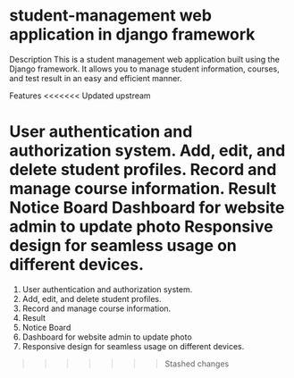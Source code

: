 # student-management web application in django framework


Description
This is a student management web application built using the Django framework. It allows you to manage student information, courses, and test result in an easy and efficient manner.

Features
<<<<<<< Updated upstream

User authentication and authorization system.
Add, edit, and delete student profiles.
Record and manage course information.
Result
Notice Board
Dashboard for website admin to update photo
Responsive design for seamless usage on different devices.
=======
1. User authentication and authorization system.
2. Add, edit, and delete student profiles.
3. Record and manage course information.
4. Result
5. Notice Board
6. Dashboard for website admin to update photo
7. Responsive design for seamless usage on different devices.
>>>>>>> Stashed changes
 
